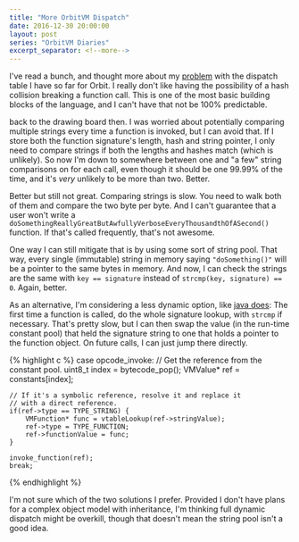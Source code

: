 ```yaml
---
title: "More OrbitVM Dispatch"
date: 2016-12-30 20:00:00
layout: post
series: "OrbitVM Diaries"
excerpt_separator: <!--more-->
---
```


I've read a bunch, and thought more about my [problem][1] with the dispatch
table I have so far for Orbit. I really don't like having the possibility of a
hash collision breaking a function call. This is one of the most basic building
blocks of the language, and I can't have that not be 100% predictable.

back to the drawing board then. I was worried about potentially comparing
multiple strings every time a function is invoked, but I can avoid that. If I
store both the function signature's length, hash and string pointer, I only need
to compare strings if both the lengths and hashes match (which is unlikely). So
now I'm down to somewhere between one and "a few" string comparisons on for each
call, even though it should be one 99.99% of the time, and it's _very_ unlikely
to be more than two. Better.

<!--more-->

Better but still not great. Comparing strings is slow. You need to walk both of
them and compare the two byte per byte. And I can't guarantee that a user won't
write a `doSomethingReallyGreatButAwfullyVerboseEveryThousandthOfASecond()`
function. If that's called frequently, that's not awesome.

One way I can still mitigate that is by using some sort of string pool. That
way, every single (immutable) string in memory saying `"doSomething()"` will be
a pointer to the same bytes in memory. And now, I can check the strings are the
same with `key == signature` instead of `strcmp(key, signature) == 0`. Again,
better.

As an alternative, I'm considering a less dynamic option, like [java does][2]:
The first time a function is called, do the whole signature lookup, with
`strcmp` if necessary. That's pretty slow, but I can then swap the value (in
the run-time constant pool) that held the signature string to one that holds a
pointer to the function object. On future calls, I can just jump there directly.

{% highlight c %}
case opcode_invoke:
    // Get the reference from the constant pool.
    uint8_t index = bytecode_pop();
    VMValue* ref = constants[index];
    
    // If it's a symbolic reference, resolve it and replace it
    // with a direct reference.
    if(ref->type == TYPE_STRING) {
        VMFunction* func = vtableLookup(ref->stringValue);
        ref->type = TYPE_FUNCTION;
        ref->functionValue = func;
    }

    invoke_function(ref);
    break;
{% endhighlight %}


I'm not sure which of the two solutions I prefer. Provided I don't have plans
for a complex object model with inheritance, I'm thinking full dynamic dispatch
might be overkill, though that doesn't mean the string pool isn't a good idea. 

   [1]: https://amyparent.com/post/orbitvm-diary-2/
   [2]: http://www.artima.com/insidejvm/ed2/linkmod12.html
